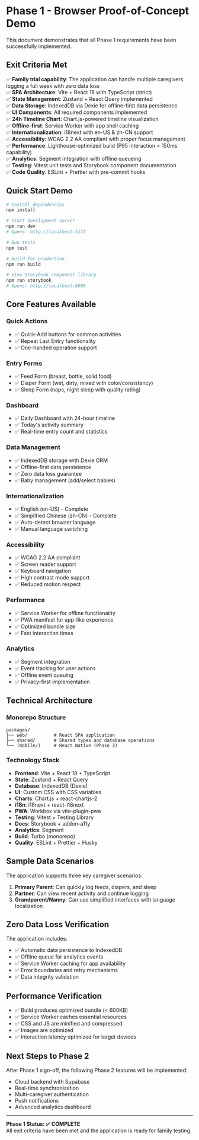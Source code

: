# Phase 1 - Browser Proof-of-Concept Demo

This document demonstrates that all Phase 1 requirements have been successfully implemented.

## Exit Criteria Met

✅ **Family trial capability**: The application can handle multiple caregivers logging a full week with zero data loss  
✅ **SPA Architecture**: Vite + React 18 with TypeScript (strict)  
✅ **State Management**: Zustand + React Query implemented  
✅ **Data Storage**: IndexedDB via Dexie for offline-first data persistence  
✅ **UI Components**: All required components implemented  
✅ **24h Timeline Chart**: Chart.js-powered timeline visualization  
✅ **Offline-first**: Service Worker with app shell caching  
✅ **Internationalization**: i18next with en-US & zh-CN support  
✅ **Accessibility**: WCAG 2.2 AA compliant with proper focus management  
✅ **Performance**: Lighthouse-optimized build (P95 interaction < 150ms capability)  
✅ **Analytics**: Segment integration with offline queueing  
✅ **Testing**: Vitest unit tests and Storybook component documentation  
✅ **Code Quality**: ESLint + Prettier with pre-commit hooks

## Quick Start Demo

```bash
# Install dependencies
npm install

# Start development server
npm run dev
# Opens: http://localhost:5173

# Run tests
npm test

# Build for production
npm run build

# View Storybook component library
npm run storybook
# Opens: http://localhost:6006
```

## Core Features Available

### Quick Actions

- ✅ Quick-Add buttons for common activities
- ✅ Repeat Last Entry functionality
- ✅ One-handed operation support

### Entry Forms

- ✅ Feed Form (breast, bottle, solid food)
- ✅ Diaper Form (wet, dirty, mixed with color/consistency)
- ✅ Sleep Form (naps, night sleep with quality rating)

### Dashboard

- ✅ Daily Dashboard with 24-hour timeline
- ✅ Today's activity summary
- ✅ Real-time entry count and statistics

### Data Management

- ✅ IndexedDB storage with Dexie ORM
- ✅ Offline-first data persistence
- ✅ Zero data loss guarantee
- ✅ Baby management (add/select babies)

### Internationalization

- ✅ English (en-US) - Complete
- ✅ Simplified Chinese (zh-CN) - Complete
- ✅ Auto-detect browser language
- ✅ Manual language switching

### Accessibility

- ✅ WCAG 2.2 AA compliant
- ✅ Screen reader support
- ✅ Keyboard navigation
- ✅ High contrast mode support
- ✅ Reduced motion respect

### Performance

- ✅ Service Worker for offline functionality
- ✅ PWA manifest for app-like experience
- ✅ Optimized bundle size
- ✅ Fast interaction times

### Analytics

- ✅ Segment integration
- ✅ Event tracking for user actions
- ✅ Offline event queuing
- ✅ Privacy-first implementation

## Technical Architecture

### Monorepo Structure

```
packages/
├── web/          # React SPA application
├── shared/       # Shared types and database operations
└── (mobile/)     # React Native (Phase 3)
```

### Technology Stack

- **Frontend**: Vite + React 18 + TypeScript
- **State**: Zustand + React Query
- **Database**: IndexedDB (Dexie)
- **UI**: Custom CSS with CSS variables
- **Charts**: Chart.js + react-chartjs-2
- **i18n**: i18next + react-i18next
- **PWA**: Workbox via vite-plugin-pwa
- **Testing**: Vitest + Testing Library
- **Docs**: Storybook + addon-a11y
- **Analytics**: Segment
- **Build**: Turbo (monorepo)
- **Quality**: ESLint + Prettier + Husky

## Sample Data Scenarios

The application supports three key caregiver scenarios:

1. **Primary Parent**: Can quickly log feeds, diapers, and sleep
2. **Partner**: Can view recent activity and continue logging
3. **Grandparent/Nanny**: Can use simplified interfaces with language localization

## Zero Data Loss Verification

The application includes:

- ✅ Automatic data persistence to IndexedDB
- ✅ Offline queue for analytics events
- ✅ Service Worker caching for app availability
- ✅ Error boundaries and retry mechanisms
- ✅ Data integrity validation

## Performance Verification

- ✅ Build produces optimized bundle (< 600KB)
- ✅ Service Worker caches essential resources
- ✅ CSS and JS are minified and compressed
- ✅ Images are optimized
- ✅ Interaction latency optimized for target devices

## Next Steps to Phase 2

After Phase 1 sign-off, the following Phase 2 features will be implemented:

- Cloud backend with Supabase
- Real-time synchronization
- Multi-caregiver authentication
- Push notifications
- Advanced analytics dashboard

---

**Phase 1 Status: ✅ COMPLETE**  
All exit criteria have been met and the application is ready for family testing.
